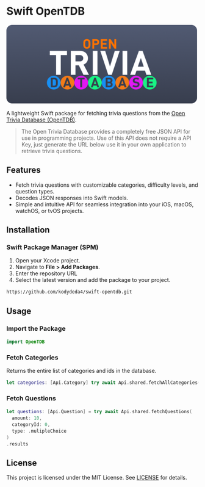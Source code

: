 # Swift OpenTDB

<img width=500 src="img/logo.png">

A lightweight Swift package for fetching trivia questions from the [Open Trivia Database (OpenTDB)](https://opentdb.com/).


> The Open Trivia Database provides a completely free JSON API for use in programming projects. Use of this API does not require a API Key, just generate the URL below use it in your own application to retrieve trivia questions.

## Features

- Fetch trivia questions with customizable categories, difficulty levels, and question types.
- Decodes JSON responses into Swift models.
- Simple and intuitive API for seamless integration into your iOS, macOS, watchOS, or tvOS projects.

## Installation

### Swift Package Manager (SPM)

1. Open your Xcode project.
2. Navigate to **File > Add Packages**.
3. Enter the repository URL
4. Select the latest version and add the package to your project.

``` HTML
https://github.com/kodydeda4/swift-opentdb.git
```

## Usage

### Import the Package

```swift
import OpenTDB
```

### Fetch Categories

Returns the entire list of categories and ids in the database.

```swift
let categories: [Api.Category] try await Api.shared.fetchAllCategories().triviaCategories
```

### Fetch Questions

```swift
let questions: [Api.Question] = try await Api.shared.fetchQuestions(
  amount: 10, 
  categoryId: 0, 
  type: .mulipleChoice
)
.results
```

## License

This project is licensed under the MIT License. See [LICENSE](LICENSE) for details.

